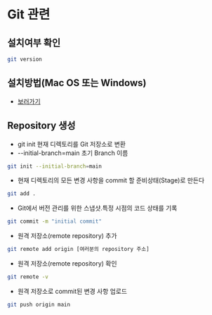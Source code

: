 # Git 관련

## 설치여부 확인

```bash
git version
```

## 설치방법(Mac OS 또는 Windows)

- [보러가기](https://github.com/git-guides/install-git)

## Repository 생성

- git init 현재 디렉토리를 Git 저장소로 변환
- --initial-branch=main 초기 Branch 이름
```bash
git init --initial-branch=main
```
- 현재 디렉토리의 모든 변경 사항을 commit 할 준비상태(Stage)로 만든다
```bash
git add .
```
- Git에서 버전 관리를 위한 스냅샷.특정 시점의 코드 상태를 기록
```bash
git commit -m "initial commit"
```
- 원격 저장소(remote repository) 추가
```bash
git remote add origin [여러분의 repository 주소]
```
- 원격 저장소(remote repository) 확인
```bash
git remote -v
```
- 원격 저장소로 commit된 변경 사항 업로드
```bash
git push origin main
```
